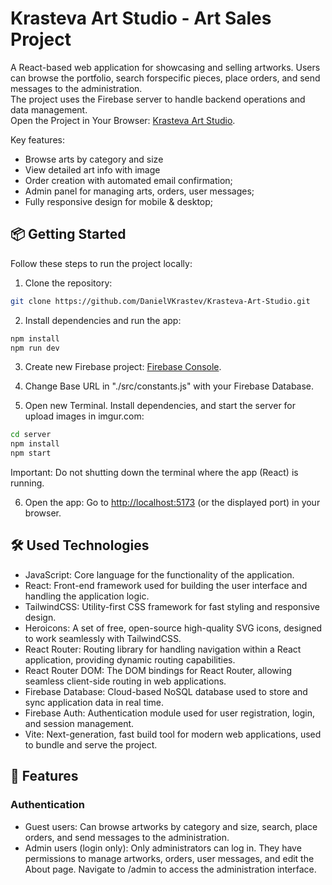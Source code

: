 # Krasteva Art Studio - Art Sales Project
A React-based web application for showcasing and selling artworks. Users can browse the portfolio, search forspecific pieces, place orders, and send messages to the administration.
<br />
The project uses the Firebase server to handle backend operations and data management.
<br />
Open the Project in Your Browser: <a href="https://krasteva-art-studio.firebaseapp.com/" target="_blank">Krasteva Art Studio</a>.

Key features:
 - Browse arts by category and size
 - View detailed art info with image
 - Order creation with automated email confirmation;
 - Admin panel for managing arts, orders, user messages;
 - Fully responsive design for mobile & desktop;

## 📦 Getting Started
Follow these steps to run the project locally:

1. Clone the repository:
```sh
git clone https://github.com/DanielVKrastev/Krasteva-Art-Studio.git
```

2. Install dependencies and run the app:
```sh
npm install
npm run dev
```

3. Create new Firebase project:
<a href="https://console.firebase.google.com/u/2/" target="_blank">Firebase Console</a>.

4. Change Base URL in "./src/constants.js" with your Firebase Database.

5. Open new Terminal. Install dependencies, and start the server for upload images in imgur.com:
```sh
cd server
npm install
npm start
```

 <p>Important: Do not shutting down the terminal where the app (React) is running.</p>

6. Open the app:
Go to <a href="http://localhost:5173">http://localhost:5173</a> (or the displayed port) in your browser.

## 🛠 Used Technologies
- JavaScript: Core language for the functionality of the application.
- React: Front-end framework used for building the user interface and handling the application logic.
- TailwindCSS: Utility-first CSS framework for fast styling and responsive design.
- Heroicons: A set of free, open-source high-quality SVG icons, designed to work seamlessly with TailwindCSS.
- React Router: Routing library for handling navigation within a React application, providing dynamic routing capabilities.
- React Router DOM: The DOM bindings for React Router, allowing seamless client-side routing in web applications.
- Firebase Database: Cloud-based NoSQL database used to store and sync application data in real time.
- Firebase Auth: Authentication module used for user registration, login, and session management.
- Vite: Next-generation, fast build tool for modern web applications, used to bundle and serve the project.

## 🚀 Features
### Authentication
   - Guest users: Can browse artworks by category and size, search, place orders, and send messages to the administration.
   - Admin users (login only): Only administrators can log in. They have permissions to manage artworks, orders, user messages, and edit the About page. Navigate to /admin to access the administration interface.
